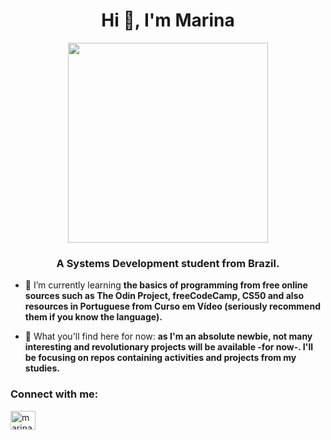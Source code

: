 <h1 align="center">Hi 👋, I'm Marina</h1>
<div align="center">
<img height="320em" src="https://mir-s3-cdn-cf.behance.net/project_modules/max_1200/1599d7107019725.5f9d3c7bae636.gif"/>
</div>  
<h3 align="center">A Systems Development student from Brazil.</h3>

- 🌱 I’m currently learning **the basics of programming from free online sources such as The Odin Project, freeCodeCamp, CS50 and also resources in Portuguese from Curso em Vídeo (seriously recommend them if you know the language).**

- 🔭 What you'll find here for now: **as I'm an absolute newbie, not many interesting and revolutionary projects will be available -for now-. I'll be focusing on repos containing activities and projects from my studies.**

<h3 align="left">Connect with me:</h3>
<p align="left">
<a href="https://linkedin.com/in/marinapscarvalho" target="blank"><img align="center" src="https://raw.githubusercontent.com/rahuldkjain/github-profile-readme-generator/master/src/images/icons/Social/linked-in-alt.svg" alt="marinapscarvalho" height="30" width="40" /></a>
</p>
